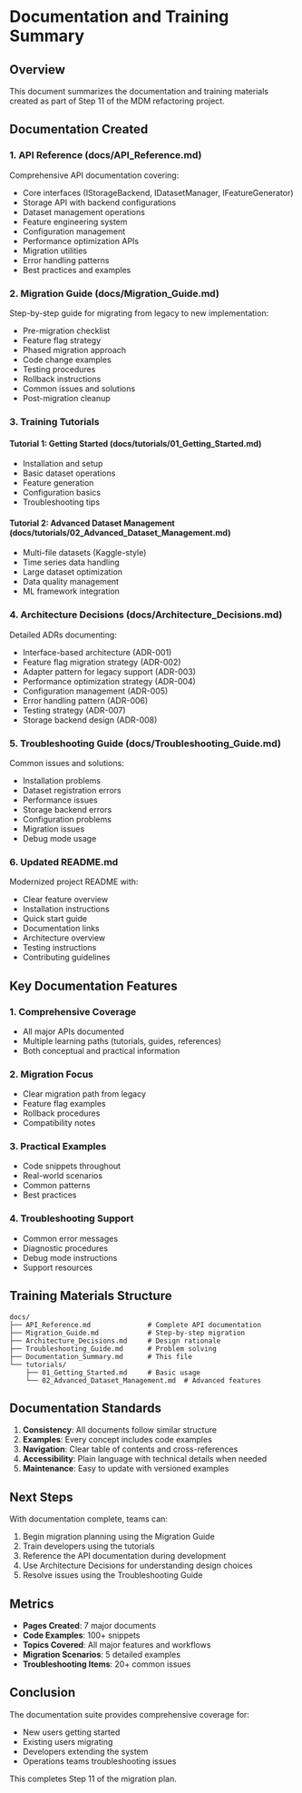 # Documentation and Training Summary

## Overview

This document summarizes the documentation and training materials created as part of Step 11 of the MDM refactoring project.

## Documentation Created

### 1. API Reference (docs/API_Reference.md)
Comprehensive API documentation covering:
- Core interfaces (IStorageBackend, IDatasetManager, IFeatureGenerator)
- Storage API with backend configurations
- Dataset management operations
- Feature engineering system
- Configuration management
- Performance optimization APIs
- Migration utilities
- Error handling patterns
- Best practices and examples

### 2. Migration Guide (docs/Migration_Guide.md)
Step-by-step guide for migrating from legacy to new implementation:
- Pre-migration checklist
- Feature flag strategy
- Phased migration approach
- Code change examples
- Testing procedures
- Rollback instructions
- Common issues and solutions
- Post-migration cleanup

### 3. Training Tutorials

#### Tutorial 1: Getting Started (docs/tutorials/01_Getting_Started.md)
- Installation and setup
- Basic dataset operations
- Feature generation
- Configuration basics
- Troubleshooting tips

#### Tutorial 2: Advanced Dataset Management (docs/tutorials/02_Advanced_Dataset_Management.md)
- Multi-file datasets (Kaggle-style)
- Time series data handling
- Large dataset optimization
- Data quality management
- ML framework integration

### 4. Architecture Decisions (docs/Architecture_Decisions.md)
Detailed ADRs documenting:
- Interface-based architecture (ADR-001)
- Feature flag migration strategy (ADR-002)
- Adapter pattern for legacy support (ADR-003)
- Performance optimization strategy (ADR-004)
- Configuration management (ADR-005)
- Error handling pattern (ADR-006)
- Testing strategy (ADR-007)
- Storage backend design (ADR-008)

### 5. Troubleshooting Guide (docs/Troubleshooting_Guide.md)
Common issues and solutions:
- Installation problems
- Dataset registration errors
- Performance issues
- Storage backend errors
- Configuration problems
- Migration issues
- Debug mode usage

### 6. Updated README.md
Modernized project README with:
- Clear feature overview
- Installation instructions
- Quick start guide
- Documentation links
- Architecture overview
- Testing instructions
- Contributing guidelines

## Key Documentation Features

### 1. Comprehensive Coverage
- All major APIs documented
- Multiple learning paths (tutorials, guides, references)
- Both conceptual and practical information

### 2. Migration Focus
- Clear migration path from legacy
- Feature flag examples
- Rollback procedures
- Compatibility notes

### 3. Practical Examples
- Code snippets throughout
- Real-world scenarios
- Common patterns
- Best practices

### 4. Troubleshooting Support
- Common error messages
- Diagnostic procedures
- Debug mode instructions
- Support resources

## Training Materials Structure

```
docs/
├── API_Reference.md              # Complete API documentation
├── Migration_Guide.md            # Step-by-step migration
├── Architecture_Decisions.md     # Design rationale
├── Troubleshooting_Guide.md      # Problem solving
├── Documentation_Summary.md      # This file
└── tutorials/
    ├── 01_Getting_Started.md     # Basic usage
    └── 02_Advanced_Dataset_Management.md  # Advanced features
```

## Documentation Standards

1. **Consistency**: All documents follow similar structure
2. **Examples**: Every concept includes code examples
3. **Navigation**: Clear table of contents and cross-references
4. **Accessibility**: Plain language with technical details when needed
5. **Maintenance**: Easy to update with versioned examples

## Next Steps

With documentation complete, teams can:
1. Begin migration planning using the Migration Guide
2. Train developers using the tutorials
3. Reference the API documentation during development
4. Use Architecture Decisions for understanding design choices
5. Resolve issues using the Troubleshooting Guide

## Metrics

- **Pages Created**: 7 major documents
- **Code Examples**: 100+ snippets
- **Topics Covered**: All major features and workflows
- **Migration Scenarios**: 5 detailed examples
- **Troubleshooting Items**: 20+ common issues

## Conclusion

The documentation suite provides comprehensive coverage for:
- New users getting started
- Existing users migrating
- Developers extending the system
- Operations teams troubleshooting issues

This completes Step 11 of the migration plan.